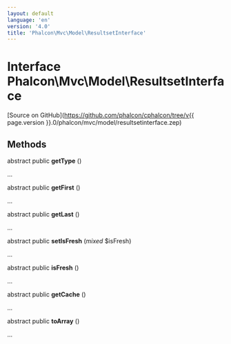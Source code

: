 ```yaml
---
layout: default
language: 'en'
version: '4.0'
title: 'Phalcon\Mvc\Model\ResultsetInterface'
---
```


# Interface **Phalcon\Mvc\Model\ResultsetInterface**

[Source on GitHub](https://github.com/phalcon/cphalcon/tree/v{{ page.version }}.0/phalcon/mvc/model/resultsetinterface.zep)

## Methods

abstract public **getType** ()

...

abstract public **getFirst** ()

...

abstract public **getLast** ()

...

abstract public **setIsFresh** (*mixed* $isFresh)

...

abstract public **isFresh** ()

...

abstract public **getCache** ()

...

abstract public **toArray** ()

...